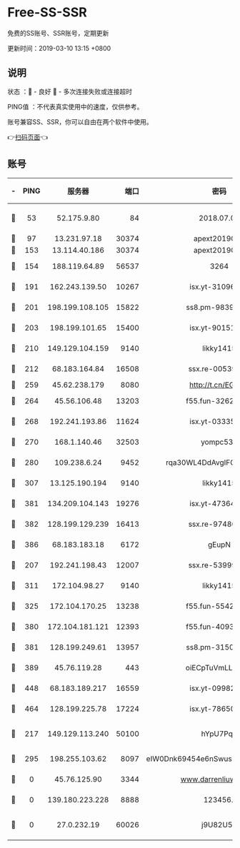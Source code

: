 # Free-SS-SSR

免费的SS账号、SSR账号，定期更新

更新时间：2019-03-10 13:15 +0800

## 说明

状态     ：🙂 - 良好 🙁 - 多次连接失败或连接超时

PING值   ：不代表真实使用中的速度，仅供参考。

账号兼容SS、SSR，你可以自由在两个软件中使用。

👉[扫码页面](https://liesauer.github.io/Free-SS-SSR/)👈

## 账号

|-|PING|服务器|端口|密码|加密方式|区域|
|:----:|:----:|:-----:|-----:|:----:|:----:|:----:|
|🙂|53|52.175.9.80|84|2018.07.07|chacha20-ietf-poly1305|HK|
|🙂|97|13.231.97.18|30374|apext2019006|chacha20|JP|
|🙂|153|13.114.40.186|30374|apext2019006|chacha20|JP|
|🙂|154|188.119.64.89|56537|3264|aes-256-cfb|RU|
|🙂|191|162.243.139.50|10267|isx.yt-31096699|aes-256-cfb|US|
|🙂|201|198.199.108.105|15822|ss8.pm-98399589|aes-256-cfb|US|
|🙂|203|198.199.101.65|15400|isx.yt-90151639|aes-256-cfb|US|
|🙂|210|149.129.104.159|9140|likky1415|aes-256-cfb|HK|
|🙂|212|68.183.164.84|16508|ssx.re-00539791|aes-256-cfb|US|
|🙂|259|45.62.238.179|8080|http://t.cn/EGJIyrl|rc4-md5|CA|
|🙂|264|45.56.106.48|13203|f55.fun-32620462|aes-256-cfb|US|
|🙂|268|192.241.193.86|11624|isx.yt-03335066|aes-256-cfb|US|
|🙂|270|168.1.140.46|32503|yompc535|aes-256-cfb|AU|
|🙂|280|109.238.6.24|9452|rqa30WL4DdAvgIFG6Fs3znzTa|aes-256-cfb|FR|
|🙂|307|13.125.190.194|9140|likky1415|aes-256-cfb|KR|
|🙂|381|134.209.104.143|19276|isx.yt-47364637|aes-256-cfb|SG|
|🙂|382|128.199.129.239|16413|ssx.re-97480021|aes-256-cfb|SG|
|🙂|386|68.183.183.18|6172|gEupN|aes-256-cfb|SG|
|🙂|207|192.241.198.43|12007|ssx.re-53999010|aes-256-cfb|US|
|🙂|311|172.104.98.27|9140|likky1415|aes-256-cfb|JP|
|🙂|325|172.104.170.25|13238|f55.fun-55425049|aes-256-cfb|SG|
|🙂|380|172.104.181.121|12393|f55.fun-40938592|aes-256-cfb|SG|
|🙂|381|128.199.249.61|13957|ss8.pm-31506491|aes-256-cfb|SG|
|🙂|389|45.76.119.28|443|oiECpTuVmLLxk4Ts|aes-256-cfb|AU|
|🙂|448|68.183.189.217|16559|isx.yt-09982793|aes-256-cfb|SG|
|🙂|464|128.199.225.78|17224|isx.yt-78650531|aes-256-cfb|SG|
|🙁|217|149.129.113.240|50100|hYpU7PqP|chacha20-ietf-poly1305|CN|
|🙁|295|198.255.103.62|8097|eIW0Dnk69454e6nSwuspv9DmS201tQ0D|aes-256-cfb|US|
|🙁|0|45.76.125.90|3344|www.darrenliuwei.com|aes-256-cfb|AU|
|🙁|0|139.180.223.228|8888|123456..|aes-256-cfb|JP|
|🙁|0|27.0.232.19|60026|j9U82U53|xchacha20-ietf-poly1305|HK|
